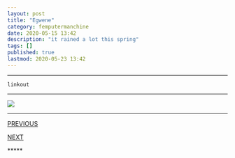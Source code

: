 ```yaml
---
layout: post
title: "Egwene"
category: femputermanchine
date: 2020-05-15 13:42
description: "it rained a lot this spring"
tags: []
published: true
lastmod: 2020-05-23 13:42
---
```


*****

`linkout`

*****

<img src="{{ site.url }}/assets/img/ca03.jpg" />


*****
<div class="fpmc-nav">

<span class="fpmc-nav-prev"><a href="{{ 'egwene-ii' | prepend: site.baseurl }}">PREVIOUS</a></span>

<span class="fpmc-nav-next"><a href="{{ 'egwene-iv' | prepend: site.baseurl }}">NEXT</a></span> 

</div>
*****
